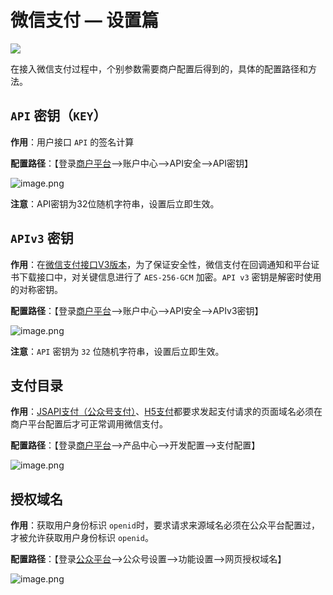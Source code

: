 # 微信支付 — 设置篇
![](https://picker-oss.oss-cn-beijing.aliyuncs.com/20200330/356cf349b21a95af2dff6a55a531016d.png_target)

在接入微信支付过程中，个别参数需要商户配置后得到的，具体的配置路径和方法。

## `API` 密钥（`KEY`）

**作用**：用户接口 `API` 的签名计算

**配置路径**：【登录[商户平台](https://pay.weixin.qq.com/)—>账户中心—>API安全—>API密钥】

![image.png](https://picker-oss.oss-cn-beijing.aliyuncs.com/20200330/a5a797921cbe7b28cced480e1ddb9951.png_target)

**注意**：API密钥为32位随机字符串，设置后立即生效。

## `APIv3` 密钥

**作用**：在[微信支付接口V3版本](https://wechatpay-api.gitbook.io/wechatpay-api-v3/)，为了保证安全性，微信支付在回调通知和平台证书下载接口中，对关键信息进行了 `AES-256-GCM` 加密。`API v3` 密钥是解密时使用的对称密钥。

**配置路径**：【登录[商户平台](https://pay.weixin.qq.com/)—>账户中心—>API安全—>APIv3密钥】

![image.png](https://picker-oss.oss-cn-beijing.aliyuncs.com/20200330/e921d0ff3bef3ba3e45eba1c6c26dc28.png_target)

**注意**：`API` 密钥为 `32` 位随机字符串，设置后立即生效。

## 支付目录

**作用**：[JSAPI支付（公众号支付）](https://pay.weixin.qq.com/wiki/doc/api/jsapi.php?chapter=7_1)、[H5支付](https://pay.weixin.qq.com/wiki/doc/api/H5.php?chapter=15_1)都要求发起支付请求的页面域名必须在商户平台配置后才可正常调用微信支付。

**配置路径**：【登录[商户平台](https://pay.weixin.qq.com/)—>产品中心—>开发配置—>支付配置】

![image.png](https://picker-oss.oss-cn-beijing.aliyuncs.com/20200330/3abf79c4ab9adc5a8c73ed13e005ed54.png_target)

## 授权域名

**作用**：获取用户身份标识 `openid`时，要求请求来源域名必须在公众平台配置过，才被允许获取用户身份标识 `openid`。

**配置路径**：【登录[公众平台](https://mp.weixin.qq.com/)—>公众号设置—>功能设置—>网页授权域名】

![image.png](https://picker-oss.oss-cn-beijing.aliyuncs.com/20200330/f4255e002d31f7ad3bcc89c0ef8269bf.png_target)